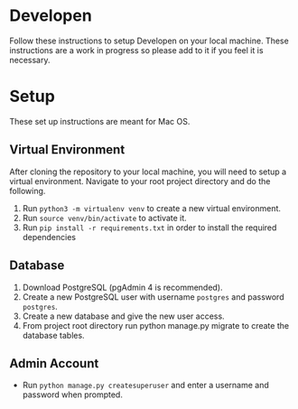 # Developen

Follow these instructions to setup Developen on your local machine. These instructions are a work in progress so please add to it if you feel it is necessary.

# Setup
These set up instructions are meant for Mac OS.

## Virtual Environment

After cloning the repository to your local machine, you will need to setup a virtual environment. Navigate to your root project directory and do the following.

1. Run `python3 -m virtualenv venv` to create a new virtual environment.
2. Run `source venv/bin/activate` to activate it.
3. Run `pip install -r requirements.txt` in order to install the required dependencies

## Database 

1. Download PostgreSQL (pgAdmin 4 is recommended).
2. Create a new PostgreSQL user with username `postgres` and password `postgres`.
3. Create a new database and give the new user access.
4. From project root directory run python manage.py migrate to create the database tables.

## Admin Account

* Run `python manage.py createsuperuser` and enter a username and password when prompted.